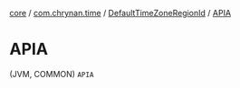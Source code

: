 [core](../../index.md) / [com.chrynan.time](../index.md) / [DefaultTimeZoneRegionId](index.md) / [APIA](./-a-p-i-a.md)

# APIA

(JVM, COMMON) `APIA`
